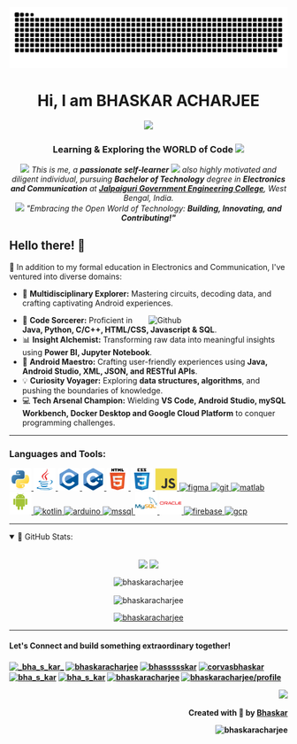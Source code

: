 <p align="center">
<!--     <img alt="header" src="https://typograssy.deno.dev/api?text=Bhaskar&frame=none&comment=">  -->
  <picture>
  <source
    media="(prefers-color-scheme: dark)"
    srcset="https://raw.githubusercontent.com/platane/snk/output/github-contribution-grid-snake-dark.svg"
  />
  <source
    media="(prefers-color-scheme: light)"
    srcset="https://raw.githubusercontent.com/platane/snk/output/github-contribution-grid-snake.svg"
  />
  <img
    alt="github contribution grid snake animation"
    src="https://raw.githubusercontent.com/platane/snk/output/github-contribution-grid-snake.svg"
  />
</picture>
<!--   <img src="https://raw.githubusercontent.com/ABSphreak/ABSphreak/master/gifs/Hi.gif" width="100px"> -->
<h1 align="center"> Hi, I am BHASKAR ACHARJEE </h1>
<p align="center">
  <a href="https://github.com/Ratheshan03/readme-typing-svg"><img src="https://readme-typing-svg.herokuapp.com?lines=Electronics+Communication+Undergraduate;Android+Developer;Data+Analyst;Graphic+Designer;Aspiring+Learner&center=true&width=500&height=50"></a>
</p>  
<h3 align="center">Learning & Exploring the WORLD of Code <img src="https://media.giphy.com/media/WUlplcMpOCEmTGBtBW/giphy.gif" width="30"> </h3>
<p align="center">
  <em>
   <img src="https://github.com/TheDudeThatCode/TheDudeThatCode/blob/master/Assets/Designer.gif" width="36px"> This is me, a <b>passionate self-learner</b> <img src="https://github.com/TheDudeThatCode/TheDudeThatCode/blob/master/Assets/Developer.gif" width="30px"> also highly motivated and diligent individual, pursuing  <b>Bachelor of Technology</b> degree in <b>Electronics and Communication</b> at <a href="https://jgec.ac.in"> <b>Jalpaiguri Government Engineering College</b></a>, West Bengal, India.
  </em> 
  <br>
  <img src="https://media.giphy.com/media/qjqUcgIyRjsl2/giphy.gif" width="69">
 <i align="center">"Embracing the Open World of Technology: <b> Building, Innovating, and Contributing!"</i></b>

## Hello there! 👋

🚀 In addition to my formal education in Electronics and Communication, I've ventured into diverse domains:

- 🧪 **Multidisciplinary Explorer:** Mastering circuits, decoding data, and crafting captivating Android experiences.

<!-- Middle Image -->
<img width="50%" align="right" alt="Github" src="https://raw.githubusercontent.com/onimur/.github/master/.resources/git-header.svg" />
  
- 🌌 **Code Sorcerer:** Proficient in **Java, Python, C/C++, HTML/CSS, Javascript & SQL**.
- 📊 **Insight Alchemist:** Transforming raw data into meaningful insights using **Power BI, Jupyter Notebook**.
- 📱 **Android Maestro:** Crafting user-friendly experiences using **Java, Android Studio, XML, JSON, and RESTful APIs**.
- 💡 **Curiosity Voyager:** Exploring **data structures, algorithms**, and pushing the boundaries of knowledge.
- 💻 **Tech Arsenal Champion:** Wielding **VS Code, Android Studio, mySQL Workbench, Docker Desktop and Google Cloud Platform** to conquer programming challenges.

---

<h3 align="left">Languages and Tools:</h3>
<p align="left"> 
  <a href="https://www.python.org" target="_blank" rel="noreferrer"> <img src="https://raw.githubusercontent.com/devicons/devicon/master/icons/python/python-original.svg" alt="python" width="40" height="40"/> </a>
  <a href="https://www.java.com" target="_blank" rel="noreferrer"> <img src="https://raw.githubusercontent.com/devicons/devicon/master/icons/java/java-original.svg" alt="java" width="40" height="40"/> </a> 
  <a href="https://www.cprogramming.com/" target="_blank" rel="noreferrer"> <img src="https://raw.githubusercontent.com/devicons/devicon/master/icons/c/c-original.svg" alt="c" width="40" height="40"/> </a> 
  <a href="https://www.w3schools.com/cpp/" target="_blank" rel="noreferrer"> <img src="https://raw.githubusercontent.com/devicons/devicon/master/icons/cplusplus/cplusplus-original.svg" alt="cplusplus" width="40" height="40"/> </a> 
  <a href="https://www.w3.org/html/" target="_blank" rel="noreferrer"> <img src="https://raw.githubusercontent.com/devicons/devicon/master/icons/html5/html5-original-wordmark.svg" alt="html5" width="40" height="40"/> </a> 
  <a href="https://www.w3schools.com/css/" target="_blank" rel="noreferrer"> <img src="https://raw.githubusercontent.com/devicons/devicon/master/icons/css3/css3-original-wordmark.svg" alt="css3" width="40" height="40"/> </a> 
  <a href="https://developer.mozilla.org/en-US/docs/Web/JavaScript" target="_blank" rel="noreferrer"> <img src="https://raw.githubusercontent.com/devicons/devicon/master/icons/javascript/javascript-original.svg" alt="javascript" width="40" height="40"/> </a> 
  <a href="https://www.figma.com/" target="_blank" rel="noreferrer"> <img src="https://www.vectorlogo.zone/logos/figma/figma-icon.svg" alt="figma" width="40" height="40"/> </a> 
  <a href="https://git-scm.com/" target="_blank" rel="noreferrer"> <img src="https://www.vectorlogo.zone/logos/git-scm/git-scm-icon.svg" alt="git" width="40" height="40"/> </a> 
  <a href="https://www.mathworks.com/" target="_blank" rel="noreferrer"> <img src="https://upload.wikimedia.org/wikipedia/commons/2/21/Matlab_Logo.png" alt="matlab" width="40" height="40"/> </a> 
  <a href="https://developer.android.com" target="_blank" rel="noreferrer"> <img src="https://raw.githubusercontent.com/devicons/devicon/master/icons/android/android-original-wordmark.svg" alt="android" width="40" height="40"/> </a> 
  <a href="https://kotlinlang.org" target="_blank" rel="noreferrer"> <img src="https://www.vectorlogo.zone/logos/kotlinlang/kotlinlang-icon.svg" alt="kotlin" width="40" height="40"/> </a> 
  <a href="https://www.arduino.cc/" target="_blank" rel="noreferrer"> <img src="https://cdn.worldvectorlogo.com/logos/arduino-1.svg" alt="arduino" width="40" height="40"/> </a> 
  <a href="https://www.microsoft.com/en-us/sql-server" target="_blank" rel="noreferrer"> <img src="https://www.svgrepo.com/show/303229/microsoft-sql-server-logo.svg" alt="mssql" width="40" height="40"/> </a> 
  <a href="https://www.mysql.com/" target="_blank" rel="noreferrer"> <img src="https://raw.githubusercontent.com/devicons/devicon/master/icons/mysql/mysql-original-wordmark.svg" alt="mysql" width="40" height="40"/> </a> 
  <a href="https://www.oracle.com/" target="_blank" rel="noreferrer"> <img src="https://raw.githubusercontent.com/devicons/devicon/master/icons/oracle/oracle-original.svg" alt="oracle" width="40" height="40"/> </a> 
  <a href="https://firebase.google.com/" target="_blank" rel="noreferrer"> <img src="https://www.vectorlogo.zone/logos/firebase/firebase-icon.svg" alt="firebase" width="40" height="40"/> </a> 
  <a href="https://cloud.google.com" target="_blank" rel="noreferrer"> <img src="https://www.vectorlogo.zone/logos/google_cloud/google_cloud-icon.svg" alt="gcp" width="40" height="40"/> </a> 

---

<details open="">
<summary>
 📔 GitHub Stats:
</summary>
  
<br>
<p align="center">
  <picture>
    <source
      srcset="https://github-readme-stats.vercel.app/api?username=BhaskarAcharjee&theme=tokyonight&show_icons=true&locale=en&rank_icon=github"
      media="(prefers-color-scheme: dark)"
    />
    <source
      srcset="https://github-readme-stats.vercel.app/api?username=BhaskarAcharjee&theme=vue&show_icons=true&locale=en&rank_icon=github"
      media="(prefers-color-scheme: light), (prefers-color-scheme: no-preference)"
    />
    <img align="center" height="175px" src="https://github-readme-stats.vercel.app/api?username=BhaskarAcharjee&theme=tokyonight&show_icons=true&locale=en&rank_icon=github"/>
  </picture>
  <picture>
    <source
      srcset="https://github-readme-stats.vercel.app/api/top-langs?username=BhaskarAcharjee&show_icons=true&locale=en&layout=compact&langs_count=10&theme=tokyonight"
      media="(prefers-color-scheme: dark)"
    />
    <source
      srcset="https://github-readme-stats.vercel.app/api/top-langs?username=BhaskarAcharjee&show_icons=true&locale=en&layout=compact&langs_count=10&theme=vue"
      media="(prefers-color-scheme: light), (prefers-color-scheme: no-preference)"
    />
    <img align="center" height="175px" src="https://github-readme-stats.vercel.app/api/top-langs?username=BhaskarAcharjee&show_icons=true&locale=en&layout=compact&langs_count=10&theme=tokyonight" />
  </picture>
</p>
  <p align="center">
    <img align="center" src="https://github-readme-streak-stats.herokuapp.com/?user=bhaskaracharjee&theme=tokyonight&" alt="bhaskaracharjee" />
  </p>
  <p align="center">
    <img align="center" src="https://github-readme-stats.vercel.app/api/wakatime?username=Bhaskar&theme=tokyonight&" alt="bhaskaracharjee" />
  </p>
  
  <p align="center">
    <a href="https://github.com/ryo-ma/github-profile-trophy">
      <img src="https://github-profile-trophy.vercel.app/?username=bhaskaracharjee&theme=juicyfresh" alt="bhaskaracharjee" />
    </a>
  </p>
  
</details>

---

<h4> Let's <b>Connect</b> and build something extraordinary together! <h4>

  <a href="https://twitter.com/_bha_s_kar_" target="blank"><img align="center" src="https://raw.githubusercontent.com/rahuldkjain/github-profile-readme-generator/master/src/images/icons/Social/twitter.svg" alt="_bha_s_kar_" height="30" width="40" /></a>
  <a href="https://www.linkedin.com/in/bhaskar-acharjee/" target="blank"><img align="center" src="https://raw.githubusercontent.com/rahuldkjain/github-profile-readme-generator/master/src/images/icons/Social/linked-in-alt.svg" alt="bhaskaracharjee" height="30" width="40" /></a>
  <a href="https://instagram.com/bhassssskar" target="blank"><img align="center" src="https://raw.githubusercontent.com/rahuldkjain/github-profile-readme-generator/master/src/images/icons/Social/instagram.svg" alt="bhassssskar" height="30" width="40" /></a>
  <a href="https://youtube.com/@CorvasBhaskar" target="blank"><img align="center" src="https://raw.githubusercontent.com/rahuldkjain/github-profile-readme-generator/master/src/images/icons/Social/youtube.svg" alt="corvasbhaskar" height="30" width="40" /></a>
  <a href="https://www.codechef.com/users/bha_s_kar" target="blank"><img align="center" src="https://cdn.jsdelivr.net/npm/simple-icons@3.1.0/icons/codechef.svg" alt="bha_s_kar" height="30" width="40" /></a>
  <a href="https://codeforces.com/profile/bha_s_kar" target="blank"><img align="center" src="https://raw.githubusercontent.com/rahuldkjain/github-profile-readme-generator/master/src/images/icons/Social/codeforces.svg" alt="bha_s_kar" height="30" width="40" /></a>
  <a href="https://www.leetcode.com/bhaskaracharjee" target="blank"><img align="center" src="https://raw.githubusercontent.com/rahuldkjain/github-profile-readme-generator/master/src/images/icons/Social/leet-code.svg" alt="bhaskaracharjee" height="30" width="40" /></a>
  <a href="https://auth.geeksforgeeks.org/user/bhaskaracharjee/profile" target="blank"><img align="center" src="https://raw.githubusercontent.com/rahuldkjain/github-profile-readme-generator/master/src/images/icons/Social/geeks-for-geeks.svg" alt="bhaskaracharjee/profile" height="30" width="40" /></a>
  


<p align="right" > <a href="https://count.getloli.com/"><img width="20%" src="https://count.getloli.com/get/@:bhaskaracharjee"></a></p>
<p align="right" > Created with 🖤 by <a href="https://github.com/BhaskarAcharjee">Bhaskar</a></p>
<p align="right" > <img src="https://komarev.com/ghpvc/?username=bhaskaracharjee&label=Profile%20views&color=0e75b6&style=flat" alt="bhaskaracharjee"/> </p>
